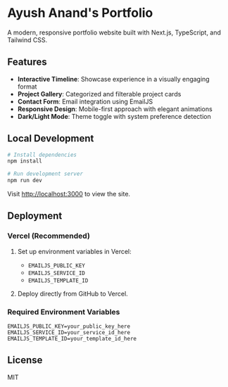 # Ayush Anand's Portfolio

A modern, responsive portfolio website built with Next.js, TypeScript, and Tailwind CSS.

## Features

- **Interactive Timeline**: Showcase experience in a visually engaging format
- **Project Gallery**: Categorized and filterable project cards
- **Contact Form**: Email integration using EmailJS
- **Responsive Design**: Mobile-first approach with elegant animations
- **Dark/Light Mode**: Theme toggle with system preference detection

## Local Development

```bash
# Install dependencies
npm install

# Run development server
npm run dev
```

Visit [http://localhost:3000](http://localhost:3000) to view the site.

## Deployment

### Vercel (Recommended)

1. Set up environment variables in Vercel:
   - `EMAILJS_PUBLIC_KEY`
   - `EMAILJS_SERVICE_ID`
   - `EMAILJS_TEMPLATE_ID`

2. Deploy directly from GitHub to Vercel.

### Required Environment Variables

```
EMAILJS_PUBLIC_KEY=your_public_key_here
EMAILJS_SERVICE_ID=your_service_id_here
EMAILJS_TEMPLATE_ID=your_template_id_here
```

## License

MIT
